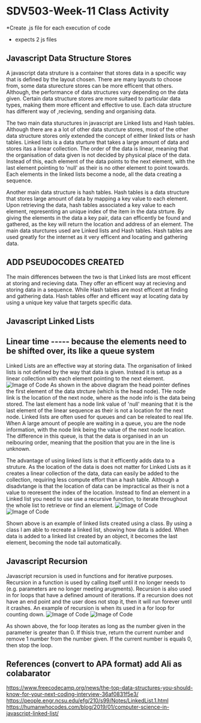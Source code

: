 # SDV503-Week-11 Class Activity
*Create .js file for each execution of code
* expects 2 js files
## Javascript Data Structure Stores
A javascript data struture is a container that stores data in a specific way that is defined by the layout chosen. There are many layouts to choose from, some data sturecture stores can be more efficent that others. Although, the performance of data structures vary depending on the data given. Certain data structure stores are more suitaed to particular data types, making them more efficent and effective to use. Each data structure has different way of ,recieving, sending and organising data.  

The two main data stuructures in javascript are Linked lists and Hash tables. Although there are a a lot of other data sturcture stores, most of the other data structure stores only extended the concept of either linked lists or hash tables. Linked lists is a data sturture that takes a large amount of data and stores itas a linear collection. The order of the data is linear, meaning that the organisation of data given is not decided by physical place of the data. Instead of this, each element of the data points to the next element, with the last element pointing to 'null' as their is no other element to point towards. Each elements in the linked lists become a node, all the data creating a sequence.

Another main data structure is hash tables. Hash tables is a data structure that stores large amount of data by mapping a key value to each element. Upon retrieving the data, hash tables associated a key value to each element, representing an unique index of the item in the data strture. By giving the elements in the data  a key pair, data can efficently be found and gathered, as the key will return the location and address of an element.
The main data sturctures used are Linked lists and Hash tables. Hash tables are used greatly for the internet as it very efficent and locating and gathering data.

## ADD PSEUDOCODES CREATED
The main differences between the two is that Linked lists are most efficent at storing and recieving data. They offer an efficent way at recieving and storing data in a sequence. While Hash tables are most efficent at finding and gathering data. Hash tables offer and efficent way at locating data by using a unique key value that targets specific data.

## Javascript Linked Lists
## Linear time ----- because the elements need to be shifted over, its like a queue system
Linked Lists are an effective way at storing data. The organisation of linked lists is not defined by the way that data is given. Instead it is setup as a linear collection with each element pointing to the next element.
![Image of Code](https://github.com/NMIT-GITHUB/sdv503-lab-9-travisbyr/blob/master/linkedListDia.png)
As shown in the above diagram the head pointer defines the first element of the data strcture (which is the head node). THe node link is the location of the next node, where as the node info is the data being stored. The last element has a node link value of 'null' meaning that it is the last element of the linear sequence as their is not a location for the next node. Linked lists are often used for queues and can be releated to real life. When A large amount of people are waiting in a queue, you are the node information, with the node link being the value of the next node location. The difference in this queue, is that the data is organised in an un neibouring order, meaning that the position that you are in the line is unknown.  

The advantage of using linked lists is that it efficently adds data to a struture. As the location of the data is does not matter for Linked Lists as it creates a linear collection of the data, data can easily be added to the collection, requiring less compute effort than a hash table. Although a disadvtange is that the location of data can be impractical as their is not a value to reoresent the index of the location. Instead to find an element in a Linked list you need to use use a recursive function, to iterate throughout the whole list to retrieve or find an element. 
![Image of Code](https://github.com/NMIT-GITHUB/sdv503-lab-9-travisbyr/blob/master/linkedListEx.png)
![Image of Code](https://github.com/NMIT-GITHUB/sdv503-lab-9-travisbyr/blob/master/linkedListPsu.png)

Shown above is an example of linked lists created using a class. By using a class I am able to recreate a linked list, showing how data is added. When data is added to a linked list created by an object, it becomes the last element, becoming the node tail automatically. 

## Javascript Recursion

Javascript recursion is used in functions and for iterative purposes. Recursion in a function is used by calling itself until it no longer needs to (e.g. parameters are no longer meeting arugments). Recursion is also used in for loops that have a defined amount of iterations. If a recursion does not have an end point and the user does not stop it, then it will run forever until it crashes. An example of recursion is when its used in a for loop for counting down.
![Image of Code](https://github.com/NMIT-GITHUB/sdv503-lab-9-travisbyr/blob/master/recursiveEx.png)
![Image of Code](https://github.com/NMIT-GITHUB/sdv503-lab-9-travisbyr/blob/master/recursivePsu.png)

As shown above, the for loop iterates as long as the number given in the parameter is greater than 0. If thisis true, return the current number and remove 1 number from the number given. If the current number is equals 0, then stop the loop. 

## References (convert to APA format) add Ali as colabarator
https://www.freecodecamp.org/news/the-top-data-structures-you-should-know-for-your-next-coding-interview-36af0831f5e3/
https://people.engr.ncsu.edu/efg/210/s99/Notes/LinkedList.1.html
https://humanwhocodes.com/blog/2019/01/computer-science-in-javascript-linked-list/